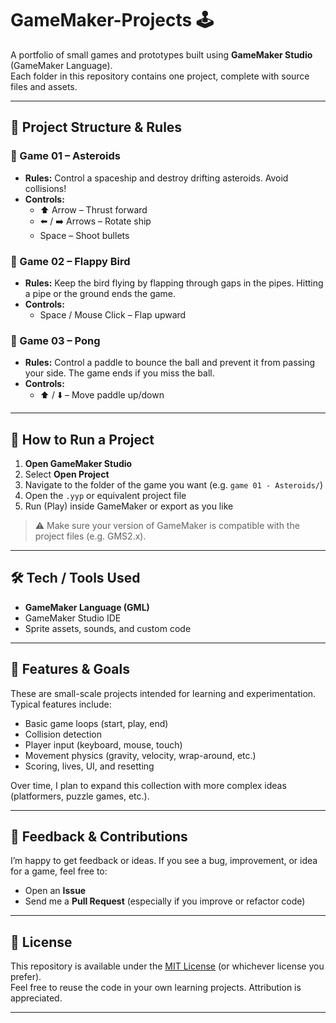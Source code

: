 # GameMaker-Projects 🕹️

A portfolio of small games and prototypes built using **GameMaker Studio** (GameMaker Language).  
Each folder in this repository contains one project, complete with source files and assets.

---

## 📂 Project Structure & Rules

### 🎯 Game 01 – Asteroids
- **Rules:** Control a spaceship and destroy drifting asteroids. Avoid collisions!  
- **Controls:**  
  - ⬆️ Arrow – Thrust forward  
  - ⬅️ / ➡️ Arrows – Rotate ship  
  - Space – Shoot bullets  

### 🐤 Game 02 – Flappy Bird
- **Rules:** Keep the bird flying by flapping through gaps in the pipes. Hitting a pipe or the ground ends the game.  
- **Controls:**  
  - Space / Mouse Click – Flap upward  

### 🏓 Game 03 – Pong
- **Rules:** Control a paddle to bounce the ball and prevent it from passing your side. The game ends if you miss the ball.  
- **Controls:**  
  - ⬆️ / ⬇️ – Move paddle up/down  

---

## 🚀 How to Run a Project

1. **Open GameMaker Studio**  
2. Select **Open Project**  
3. Navigate to the folder of the game you want (e.g. `game 01 - Asteroids/`)  
4. Open the `.yyp` or equivalent project file  
5. Run (Play) inside GameMaker or export as you like  

> ⚠️ Make sure your version of GameMaker is compatible with the project files (e.g. GMS2.x).

---

## 🛠 Tech / Tools Used

- **GameMaker Language (GML)**  
- GameMaker Studio IDE  
- Sprite assets, sounds, and custom code  

---

## 📌 Features & Goals

These are small-scale projects intended for learning and experimentation.  
Typical features include:

- Basic game loops (start, play, end)  
- Collision detection  
- Player input (keyboard, mouse, touch)  
- Movement physics (gravity, velocity, wrap-around, etc.)  
- Scoring, lives, UI, and resetting  

Over time, I plan to expand this collection with more complex ideas (platformers, puzzle games, etc.).

---

## 📧 Feedback & Contributions

I’m happy to get feedback or ideas. If you see a bug, improvement, or idea for a game, feel free to:

- Open an **Issue**  
- Send me a **Pull Request** (especially if you improve or refactor code)  

---

## 📜 License

This repository is available under the [MIT License](LICENSE) (or whichever license you prefer).  
Feel free to reuse the code in your own learning projects. Attribution is appreciated.

---
